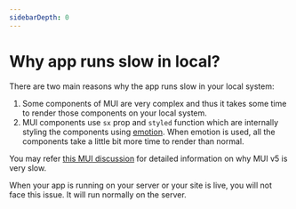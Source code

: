 ```yaml
---
sidebarDepth: 0
---
```


# Why app runs slow in local?

There are two main reasons why the app runs slow in your local system:

1. Some components of MUI are very complex and thus it takes some time to render those components on your local system.
2. MUI components use `sx` prop and `styled` function which are internally styling the components using [emotion](https://emotion.sh/). When emotion is used, all the components take a little bit more time to render than normal.

You may refer [this MUI discussion](https://github.com/mui/material-ui/discussions/29268) for detailed information on why MUI v5 is very slow.

When your app is running on your server or your site is live, you will not face this issue. It will run normally on the server.
